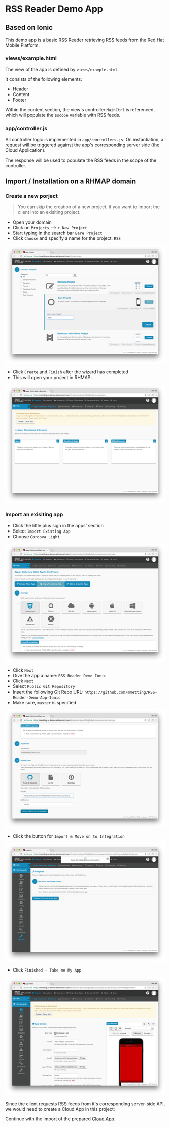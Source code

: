 # RSS Reader Demo App
## Based on Ionic
This demo app is a basic RSS Reader retrieving RSS feeds from the Red Hat Mobile Platform.

### views/example.html
The view of the app is defined by `views/example.html`.

It consists of the following elements:
- Header
- Content
- Footer

Within the content section, the view's controller `MainCtrl` is referenced, which will populate the `$scope` variable with RSS feeds.

### app/controller.js
All controller logic is implemented in `app/controllers.js`. On instantiation, a request will be triggered against the app's corresponding 
server side (the Cloud Application). 

The response will be used to populate the RSS feeds in the scope of the controller. 

## Import / Installation on a RHMAP domain

### Create a new porject

> You can skip the creation of a new project, if you want to import the client into an exisiting project.

- Open your domain
- Click on `Projects` --> `+ New Project`
- Start typing in the search bar `Bare Project`
- Click `Choose` and specify a name for the project: `RSS`

![alt text](./pictures/create_bare_project.png "Create a Bare Project")

- Click `Create` and `Finish` after the wizard has completed
- This will open your project in RHMAP:

![alt text](./pictures/bare_project.png "Newly created Bare Project")

### Import an exisiting app

- Click the little plus sign in the apps' section
- Select `Import Existing App`
- Choose `Cordova Light`

![alt text](./pictures/cordova_light.png "Corodova Light")

- Click `Next`
- Give the app a name: `RSS Reader Demo Ionic`
- Click `Next`
- Select `Public Git Repository`
- Insert the following Git Repo URL: `https://github.com/mmetting/RSS-Reader-Demo-App-Ionic`
- Make sure, `master` is specified

![alt text](./pictures/ionic_import_from_github.png "Import an exisiting Ionic app from GitHub")

- Click the button for `Import & Move on to Integration`

![alt text](./pictures/finished.png "Done")

- Click `Finished - Take me My App`

![alt text](./pictures/create_cloud_app.png "Let's create corresponding Cloud App")

Since the client requests RSS feeds from it's corresponding server-side API, we would need to create a Cloud App in this project:

Continue with the import of the prepared [Cloud App](https://github.com/mmetting/RHMAP-RSS-Reader-Demo-Cloud-App).